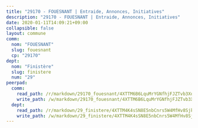 ```yaml
---
title: "29170 - FOUESNANT | Entraide, Annonces, Initiatives"
description: "29170 - FOUESNANT | Entraide, Annonces, Initiatives"
date: 2020-01-11T14:09:21+09:00
collapsible: false
layout: commune
comm:
  nom: "FOUESNANT"
  slug: fouesnant
  cp: "29170"
dept:
  nom: "Finistère"
  slug: finistere
  num: "29"
peerpad:
  comm:
    read_path: /r/markdown/29170_fouesnant/4XTTM6B6LquMrYGNfhjFJZTvb3XqHM2NrmUkDCCyqfbJxiyet
    write_path: /w/markdown/29170_fouesnant/4XTTM6B6LquMrYGNfhjFJZTvb3XqHM2NrmUkDCCyqfbJxiyet-K3TgTdZEk8y9hkFkxhYiN9s1bwpByk2TGzMp5cCCD8AB9Bw81cux8o9eboZDTfEzX1Sk2XQK8JvpcyJw9TbLjLN8APq7XcfQXaNdQNtn2PWxWwytY87adezFzr2YmALL7Zeh7vBe
  dept:
    read_path: /r/markdown/29_finistere/4XTTM4K4sSN8E5nbCnrs5W4MfHv8SjkZXZkMiZwJKZCUFreuC
    write_path: /w/markdown/29_finistere/4XTTM4K4sSN8E5nbCnrs5W4MfHv8SjkZXZkMiZwJKZCUFreuC-K3TgUmttHvLKDBu5vxQ3oPzTia91UxXiaB3vEFjsHJiDiJD9aQfr6ibvcPa75Eo3oX7ob78s9tVxCKrtPM9bLAmDziVCSFjEgZbp3rqL8Ji8Q5aZhxfTcqkGX75WxHS6TQxtiQQ6
---
```


